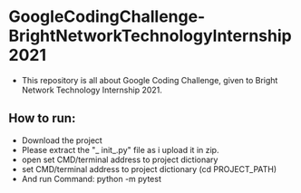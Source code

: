 # GoogleCodingChallenge-BrightNetworkTechnologyInternship2021
- This repository is all about Google Coding Challenge, given to Bright Network Technology Internship 2021.
## How to run:
- Download the project
- Please extract the "_ init_.py" file as i upload it in zip. 
- open set CMD/terminal address to project dictionary
- set CMD/terminal address to project dictionary (cd PROJECT_PATH)
- And run Command: python -m pytest
